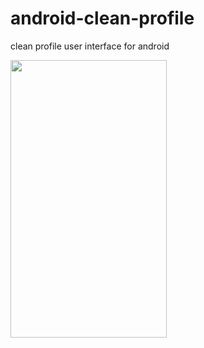 # android-clean-profile
clean profile user interface for android

<img src="https://cloud.githubusercontent.com/assets/25086018/23218353/9f705484-f94e-11e6-838d-1704f5f5f7a5.png" width=250 height=444/>
